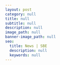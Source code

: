 ```yaml
---
layout: post
category: null
title: null
subtitle: null
description: null
image_path: null
banner-image_path: null
seo:
  title: News | SBE
  description: null
  keywords: null
---
```

